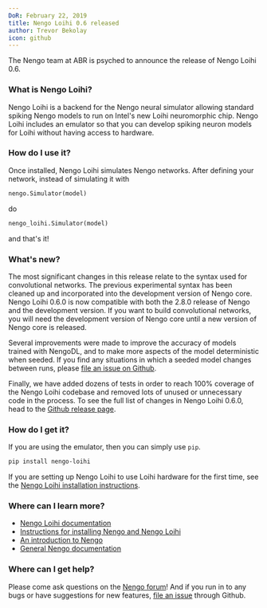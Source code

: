 ```yaml
---
DoR: February 22, 2019
title: Nengo Loihi 0.6 released
author: Trevor Bekolay
icon: github
---
```


The Nengo team at ABR is psyched to announce
the release of Nengo Loihi 0.6.

### What is Nengo Loihi?

Nengo Loihi is a backend for the Nengo neural simulator
allowing standard spiking Nengo models
to run on Intel's new Loihi neuromorphic chip.
Nengo Loihi includes an emulator so that
you can develop spiking neuron models
for Loihi without having access to hardware.

### How do I use it?

Once installed, Nengo Loihi simulates Nengo networks.
After defining your network, instead of simulating it with

```python
nengo.Simulator(model)
```

do

```python
nengo_loihi.Simulator(model)
```

and that's it!

### What's new?

The most significant changes in this release
relate to the syntax used for convolutional networks.
The previous experimental syntax has been
cleaned up and incorporated into the
development version of Nengo core.
Nengo Loihi 0.6.0 is now compatible with
both the 2.8.0 release of Nengo and the development version.
If you want to build convolutional networks,
you will need the development version
of Nengo core until a new version of Nengo core is released.

Several improvements were made to
improve the accuracy of models trained with NengoDL,
and to make more aspects of the model deterministic
when seeded.
If you find any situations in which a seeded model
changes between runs, please
[file an issue on Github](https://github.com/nengo/nengo-loihi/issues/new).

Finally, we have added dozens of tests
in order to reach 100% coverage of the Nengo Loihi codebase
and removed lots of unused or unnecessary code
in the process.
To see the full list of changes in Nengo Loihi 0.6.0, head to the
[Github release page](https://github.com/nengo/nengo-loihi/releases/tag/v0.6.0).

### How do I get it?

If you are using the emulator, then you can
simply use `pip`.

```bash
pip install nengo-loihi
```

If you are setting up Nengo Loihi
to use Loihi hardware for the first time,
see the [Nengo Loihi installation instructions](https://www.nengo.ai/nengo-loihi/installgiation.html).

### Where can I learn more?

- [Nengo Loihi documentation](https://www.nengo.ai/nengo-loihi)
- [Instructions for installing Nengo and Nengo Loihi](https://www.nengo.ai/nengo-loihi/installation.html)
- [An introduction to Nengo](https://www.nengo.ai/quickstart.html)
- [General Nengo documentation](https://www.nengo.ai/)

### Where can I get help?

Please come ask questions on the
[Nengo forum](https://forum.nengo.ai/c/backends/loihi)!
And if you run in to any bugs or have suggestions for new features,
[file an issue](https://github.com/nengo/nengo-loihi/issues)
through Github.
